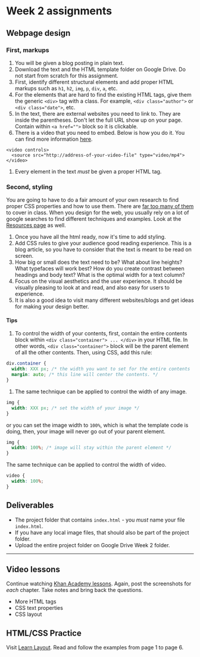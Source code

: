 # Week 2 assignments


## Webpage design

### First, markups
1. You will be given a blog posting in plain text.
1. Download the text and the HTML template folder on Google Drive. Do not start from scratch for this assignment.
1. First, identify different structural elements and add proper HTML markups such as `h1`, `h2`, `img`, `p`, `div`, `a`, etc.
1. For the elements that are hard to find the existing HTML tags, give them the generic `<div>` tag with a class. For example, `<div class="author">` or `<div class="date">`, etc.
1. In the text, there are external websites you need to link to. They are inside the parentheses. Don't let the full URL show up on your page. Contain within `<a href="">` block so it is clickable.
1. There is a video that you need to embed. Below is how you do it. You can find more information [here](http://www.w3schools.com/html/html5_video.asp).

  ```
  <video controls>
    <source src="http://address-of-your-video-file" type="video/mp4">
  </video>
  ```
1. Every element in the text *must* be given a proper HTML tag.

### Second, styling
You are going to have to do a fair amount of your own research to find proper CSS properties and how to use them. There are [far too many of them](https://developer.mozilla.org/en-US/docs/Web/CSS/Reference) to cover in class. When you design for the web, you usually rely on a lot of google searches to find different techniques and examples. Look at the [Resources page](../../resources.md) as well.

1. Once you have all the html ready, now it's time to add styling.
1. Add CSS rules to give your audience good reading experience. This is a blog article, so you have to consider that the text is meant to be read on screen.
1. How big or small does the text need to be? What about line heights? What typefaces will work best? How do you create contrast between headings and body text? What is the optimal width for a text column?
1. Focus on the visual aesthetics and the user experience. It should be visually pleasing to look at and read, and also easy for users to experience.
1. It is also a good idea to visit many different websites/blogs and get ideas for making your design better.

#### Tips
1. To control the width of your contents, first, contain the entire contents block within `<div class="container"> ... </div>` in your HTML file. In other words, `<div class="container">` block will be the parent element of all the other contents. Then, using CSS, add this rule:

  ```css
  div.container {
    width: XXX px; /* the width you want to set for the entire contents  */
    margin: auto; /* this line will center the contents. */
  }
  ```
  
1. The same technique can be applied to control the width of any image.
  ```css
  img {
    width: XXX px; /* set the width of your image */
  }
  ```
  
  or you can set the image width to `100%`, which is what the template code is doing, then, your image will never go out of your parent element.
  ```css
  img {
    width: 100%; /* image will stay within the parent element */
  }
  ```
  
  The same technique can be applied to control the width of video.
  ```css
  video {
    width: 100%;
  }
  ```

## Deliverables
  - The project folder that contains `index.html` - you *must* name your file `index.html`.
  - If you have any local image files, that should also be part of the project folder.
  - Upload the entire project folder on Google Drive Week 2 folder.

-----

## Video lessons
Continue watching [Khan Academy lessons](https://www.khanacademy.org/computing/computer-programming/html-css). Again, post the screenshots for *each* chapter. Take notes and bring back the questions.
  - More HTML tags
  - CSS text properties
  - CSS layout
  
## HTML/CSS Practice 
Visit [Learn Layout](http://learnlayout.com). Read and follow the examples from page 1 to page 6.  
  

  
